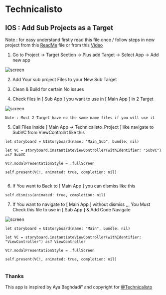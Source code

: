
# Technicalisto

## IOS : Add Sub Projects as a Target

Note : 
       for easy understand firstly read this file once
       / follow steps in new project from this [ReadMe](https://github.com/AyaBaghdadi/sub_projects_as_a_target) file or from this [Video]()


1. Go to Project -> Target Section -> Plus add Target -> Select App -> Add new app

![screen](img2.png)

2. Add Your sub project Files to your New Sub Target

3. Clean & Build for certain No issues

4. Check files in [ Sub App ] you want to use in [ Main App ] in 2 Target 

![screen](img1.png)

```
Note : Must 2 Target have no the same name files if you will use it
```

5. Call Files inside [ Main App -> Technicalisto_Project ] like navigate to SubVC from ViewControllrt like this

```
let storyboard = UIStoryboard(name: "Main_Sub", bundle: nil)

let VC = storyboard.instantiateViewController(withIdentifier: "SubVC") as? SubVC

VC?.modalPresentationStyle = .fullScreen
        
self.present(VC!, animated: true, completion: nil)
        
```

6. If You want to Back to [ Main App ] you can dismiss like this 

```
self.dismiss(animated: true, completion: nil)

```

7. If You want to navigate to [ Main App ] without dismiss ,,, 
You Must Check this file to use in [ Sub App ] & Add Code Navigate

![screen](img1.png)

```
let storyboard = UIStoryboard(name: "Main", bundle: nil)

let VC = storyboard.instantiateViewController(withIdentifier: "ViewController") as? ViewController

VC?.modalPresentationStyle = .fullScreen
                
self.present(VC!, animated: true, completion: nil)
        
```

### Thanks

This app is inspired by Aya Baghdadi”
and copyright for [@Technicalisto](https://www.youtube.com/channel/UC7554uvArdSxL4tlws7Wf8Q)
